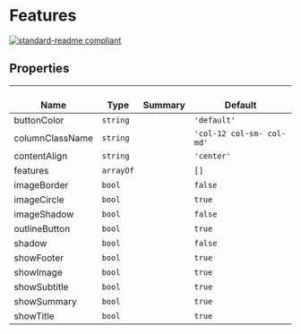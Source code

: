 # Features
  [![standard-readme compliant](https://img.shields.io/badge/standard--readme-OK-green.svg?style=flat-square)](https://github.com/RichardLitt/standard-readme)
  

  ## Properties
  | </br>Name | </br>Type | </br>Summary | </br>Default | 
| ---- | ---- | ---- | ---- |
| buttonColor | `string` |  | `'default'` |
| columnClassName | `string` |  | `'col-12 col-sm- col-md'` |
| contentAlign | `string` |  | `'center'` |
| features | `arrayOf` |  | `[]` |
| imageBorder | `bool` |  | `false` |
| imageCircle | `bool` |  | `true` |
| imageShadow | `bool` |  | `false` |
| outlineButton | `bool` |  | `true` |
| shadow | `bool` |  | `false` |
| showFooter | `bool` |  | `true` |
| showImage | `bool` |  | `true` |
| showSubtitle | `bool` |  | `true` |
| showSummary | `bool` |  | `true` |
| showTitle | `bool` |  | `true` |